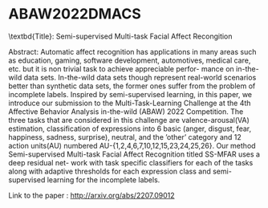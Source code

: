 # ABAW2022DMACS

\textbd{Title}: Semi-supervised Multi-task Facial Affect Recongition

Abstract: Automatic affect recognition has applications in many areas such as education, gaming, software
development, automotives, medical care, etc. but it is non trivial task to achieve appreciable perfor-
mance on in-the-wild data sets. In-the-wild data sets though represent real-world scenarios better
than synthetic data sets, the former ones suffer from the problem of incomplete labels. Inspired by
semi-supervised learning, in this paper, we introduce our submission to the Multi-Task-Learning
Challenge at the 4th Affective Behavior Analysis in-the-wild (ABAW) 2022 Competition. The
three tasks that are considered in this challenge are valence-arousal(VA) estimation, classification of
expressions into 6 basic (anger, disgust, fear, happiness, sadness, surprise), neutral, and the ’other’
category and 12 action units(AU) numbered AU-{1,2,4,6,7,10,12,15,23,24,25,26}. Our method
Semi-supervised Multi-task Facial Affect Recognition titled SS-MFAR uses a deep residual net-
work with task specific classifiers for each of the tasks along with adaptive thresholds for each
expression class and semi-supervised learning for the incomplete labels.

Link to the paper : http://arxiv.org/abs/2207.09012
